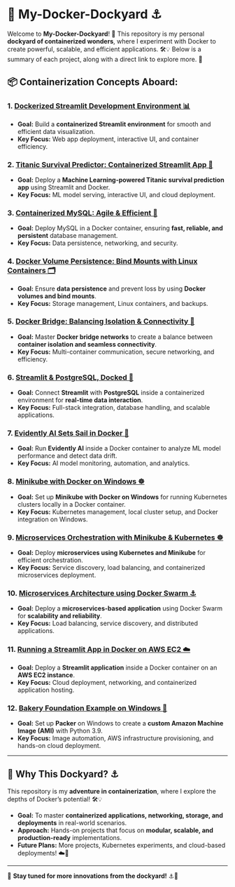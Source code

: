 # 🐳 My-Docker-Dockyard ⚓  

Welcome to **My-Docker-Dockyard**! 🌊 This repository is my personal **dockyard of containerized wonders**, where I experiment with Docker to create powerful, scalable, and efficient applications. 🛠️💡 Below is a summary of each project, along with a direct link to explore more. 🚀  

## 📦 Containerization Concepts Aboard:  

### 1. [Dockerized Streamlit Development Environment 📊](https://github.com/Anugrah2334/Docker/tree/main/Dockerized%20Streamlit%20Development%20Environment)  
- **Goal:** Build a **containerized Streamlit environment** for smooth and efficient data visualization.  
- **Key Focus:** Web app deployment, interactive UI, and container efficiency.  

### 2. [Titanic Survival Predictor: Containerized Streamlit App 🚢](https://github.com/Anugrah2334/Docker/tree/main/Titanic%20Survival%20Predictor%3A%20Containerized%20Streamlit%20App)  
- **Goal:** Deploy a **Machine Learning-powered Titanic survival prediction app** using Streamlit and Docker.  
- **Key Focus:** ML model serving, interactive UI, and cloud deployment.  

### 3. [Containerized MySQL: Agile & Efficient 🐬](https://github.com/Anugrah2334/Docker/tree/main/Containerized%20MySQL%2C%20Agile%20%26%20Efficient)  
- **Goal:** Deploy MySQL in a Docker container, ensuring **fast, reliable, and persistent** database management.   
- **Key Focus:** Data persistence, networking, and security.  

### 4. [Docker Volume Persistence: Bind Mounts with Linux Containers 🗂️](https://github.com/Anugrah2334/Docker/tree/main/Docker%20Volume%20Persistence%3A%20Bind%20Mounts%20on%20Linux%20Container)  
- **Goal:** Ensure **data persistence** and prevent loss by using **Docker volumes and bind mounts**.  
- **Key Focus:** Storage management, Linux containers, and backups.  

### 5. [Docker Bridge: Balancing Isolation & Connectivity 🔗](https://github.com/Anugrah2334/Docker/tree/main/Docker%20Bridge%3A%20Balancing%20Isolation%20%26%20Connectivity)  
- **Goal:** Master **Docker bridge networks** to create a balance between **container isolation and seamless connectivity**.  
- **Key Focus:** Multi-container communication, secure networking, and efficiency.  

### 6. [Streamlit & PostgreSQL, Docked 🐘](https://github.com/Anugrah2334/Docker/tree/main/Streamlit%20%26%20PostgreSQL%2C%20docked)  
- **Goal:** Connect **Streamlit** with **PostgreSQL** inside a containerized environment for **real-time data interaction**.  
- **Key Focus:** Full-stack integration, database handling, and scalable applications.  

### 7. [Evidently AI Sets Sail in Docker 🧠](https://github.com/Anugrah2334/Docker/tree/main/Evidently%20AI%20Sets%20Sail%20in%20Docker)  
- **Goal:** Run **Evidently AI** inside a Docker container to analyze ML model performance and detect data drift.  
- **Key Focus:** AI model monitoring, automation, and analytics.  

### 8. [Minikube with Docker on Windows ☸️](https://github.com/Anugrah2334/Docker/tree/main/Minikube%20with%20Docker%20on%20Windows)  
- **Goal:** Set up **Minikube with Docker on Windows** for running Kubernetes clusters locally in a Docker container.  
- **Key Focus:** Kubernetes management, local cluster setup, and Docker integration on Windows.  

### 9. [Microservices Orchestration with Minikube & Kubernetes ☸️](https://github.com/Anugrah2334/Docker/tree/main/Microservices%20Orchestration%20with%20Minikube%20%26%20Kubernetes)  
- **Goal:** Deploy **microservices using Kubernetes and Minikube** for efficient orchestration.  
- **Key Focus:** Service discovery, load balancing, and containerized microservices deployment.  

### 10. [Microservices Architecture using Docker Swarm ⚓](https://github.com/Anugrah2334/Docker/tree/main/Microservices%20Architecture%20using%20Docker%20Swarm)  
- **Goal:** Deploy a **microservices-based application** using Docker Swarm for **scalability and reliability**.  
- **Key Focus:** Load balancing, service discovery, and distributed applications.  

### 11. [Running a Streamlit App in Docker on AWS EC2 ☁️](Nil)  
- **Goal:** Deploy a **Streamlit application** inside a Docker container on an **AWS EC2 instance**.  
- **Key Focus:** Cloud deployment, networking, and containerized application hosting.  

### 12. [Bakery Foundation Example on Windows 🍞](Nil)  
- **Goal:** Set up **Packer** on Windows to create a **custom Amazon Machine Image (AMI)** with Python 3.9.  
- **Key Focus:** Image automation, AWS infrastructure provisioning, and hands-on cloud deployment.  

---

## 🌊 Why This Dockyard? ⚓  
This repository is my **adventure in containerization**, where I explore the depths of Docker’s potential! 🛠️💡  
- **Goal:** To master **containerized applications, networking, storage, and deployments** in real-world scenarios.  
- **Approach:** Hands-on projects that focus on **modular, scalable, and production-ready** implementations.  
- **Future Plans:** More projects, Kubernetes experiments, and cloud-based deployments! ☁️🚀  

---

🌟 **Stay tuned for more innovations from the dockyard!** ⚓🚀  
